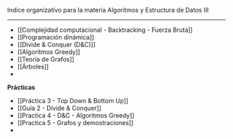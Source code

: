 Indice organizativo para la materia Algoritmos y Estructura de Datos III
***
* [[Complejidad computacional - Backtracking - Fuerza Bruta]]
* [[Programación dinámica]]
* [[Divide & Conquer (D&C)]]
* [[Algoritmos Greedy]]
* [[Teoría de Grafos]]
* [[Árboles]]
* 

**Prácticas**
* [[Práctica 3 - Top Down & Bottom Up]]
* [[Guía 2 - Divide & Conquer]]
* [[Practica 4 - D&C - Algoritmos Greedy]]
* [[Practica 5 - Grafos y demostraciones]]
* 
